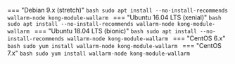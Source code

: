 === "Debian 9.x (stretch)"
    ```bash
    sudo apt install --no-install-recommends wallarm-node kong-module-wallarm
    ```
=== "Ubuntu 16.04 LTS (xenial)"
    ```bash
    sudo apt install --no-install-recommends wallarm-node kong-module-wallarm
    ```
=== "Ubuntu 18.04 LTS (bionic)"
    ```bash
    sudo apt install --no-install-recommends wallarm-node kong-module-wallarm
    ```
=== "CentOS 6.x"
    ```bash
    sudo yum install wallarm-node kong-module-wallarm
    ```
=== "CentOS 7.x"
    ```bash
    sudo yum install wallarm-node kong-module-wallarm
    ```